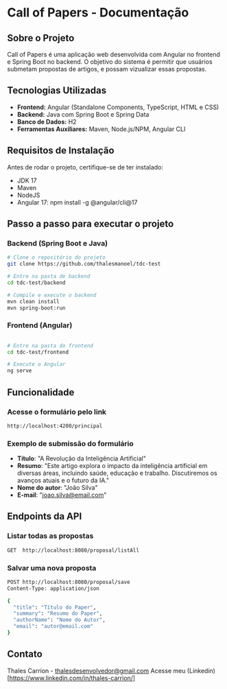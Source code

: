 # Call of Papers - Documentação

## Sobre o Projeto
Call of Papers é uma aplicação web desenvolvida com Angular no frontend e Spring Boot no backend. O objetivo do sistema é permitir que usuários submetam propostas de artigos, e possam vizualizar essas propostas.

## Tecnologias Utilizadas
- **Frontend:** Angular (Standalone Components, TypeScript, HTML e CSS)
- **Backend:** Java com Spring Boot e Spring Data
- **Banco de Dados:** H2
- **Ferramentas Auxiliares:** Maven, Node.js/NPM, Angular CLI

## Requisitos de Instalação
Antes de rodar o projeto, certifique-se de ter instalado:
- JDK 17
- Maven
- NodeJS
- Angular 17: npm install -g @angular/cli@17

## Passo a passo para executar o projeto

### Backend (Spring Boot e Java)
```bash
# Clone o repositório do projeto
git clone https://github.com/thalesmanoel/tdc-test

# Entre na pasta de backend
cd tdc-test/backend

# Compile e execute o backend
mvn clean install
mvn spring-boot:run
```

### Frontend (Angular)
```bash

# Entre na pasta do frontend
cd tdc-test/frontend

# Execute o Angular
ng serve 
```

## Funcionalidade
### Acesse o formulário pelo link
```bash
http://localhost:4200/principal
```
### Exemplo de submissão do formulário
- **Título**: "A Revolução da Inteligência Artificial"
- **Resumo**: "Este artigo explora o impacto da inteligência artificial em diversas áreas, incluindo saúde, educação e trabalho. Discutiremos os avanços atuais e o futuro da IA."
- **Nome do autor**: "João Silva"
- **E-mail**: "joao.silva@email.com"

## Endpoints da API
### Listar todas as propostas
```bash
GET  http://localhost:8080/proposal/listAll
```

### Salvar uma nova proposta
```bash
POST http://localhost:8080/proposal/save
Content-Type: application/json

{
  "title": "Título do Paper",
  "summary": "Resumo do Paper",
  "authorName": "Nome do Autor",
  "email": "autor@email.com"
}
```

## Contato
Thales Carrion - thalesdesenvolvedor@gmail.com
Acesse meu (Linkedin)[https://www.linkedin.com/in/thales-carrion/]
